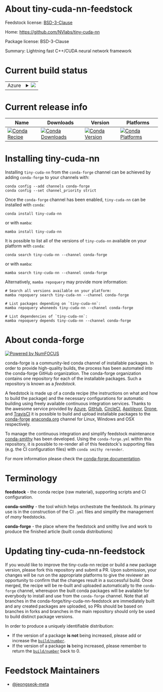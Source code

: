 About tiny-cuda-nn-feedstock
============================

Feedstock license: [BSD-3-Clause](https://github.com/conda-forge/tiny-cuda-nn-feedstock/blob/main/LICENSE.txt)

Home: https://github.com/NVlabs/tiny-cuda-nn

Package license: BSD-3-Clause

Summary: Lightning fast C++/CUDA neural network framework

Current build status
====================


<table>
    
  <tr>
    <td>Azure</td>
    <td>
      <details>
        <summary>
          <a href="https://dev.azure.com/conda-forge/feedstock-builds/_build/latest?definitionId=25350&branchName=main">
            <img src="https://dev.azure.com/conda-forge/feedstock-builds/_apis/build/status/tiny-cuda-nn-feedstock?branchName=main">
          </a>
        </summary>
        <table>
          <thead><tr><th>Variant</th><th>Status</th></tr></thead>
          <tbody><tr>
              <td>linux_64_cuda_compilercuda-nvcccuda_compiler_version12.6cxx_compiler_version13python3.10.____cpython</td>
              <td>
                <a href="https://dev.azure.com/conda-forge/feedstock-builds/_build/latest?definitionId=25350&branchName=main">
                  <img src="https://dev.azure.com/conda-forge/feedstock-builds/_apis/build/status/tiny-cuda-nn-feedstock?branchName=main&jobName=linux&configuration=linux%20linux_64_cuda_compilercuda-nvcccuda_compiler_version12.6cxx_compiler_version13python3.10.____cpython" alt="variant">
                </a>
              </td>
            </tr><tr>
              <td>linux_64_cuda_compilercuda-nvcccuda_compiler_version12.6cxx_compiler_version13python3.11.____cpython</td>
              <td>
                <a href="https://dev.azure.com/conda-forge/feedstock-builds/_build/latest?definitionId=25350&branchName=main">
                  <img src="https://dev.azure.com/conda-forge/feedstock-builds/_apis/build/status/tiny-cuda-nn-feedstock?branchName=main&jobName=linux&configuration=linux%20linux_64_cuda_compilercuda-nvcccuda_compiler_version12.6cxx_compiler_version13python3.11.____cpython" alt="variant">
                </a>
              </td>
            </tr><tr>
              <td>linux_64_cuda_compilercuda-nvcccuda_compiler_version12.6cxx_compiler_version13python3.12.____cpython</td>
              <td>
                <a href="https://dev.azure.com/conda-forge/feedstock-builds/_build/latest?definitionId=25350&branchName=main">
                  <img src="https://dev.azure.com/conda-forge/feedstock-builds/_apis/build/status/tiny-cuda-nn-feedstock?branchName=main&jobName=linux&configuration=linux%20linux_64_cuda_compilercuda-nvcccuda_compiler_version12.6cxx_compiler_version13python3.12.____cpython" alt="variant">
                </a>
              </td>
            </tr><tr>
              <td>linux_64_cuda_compilercuda-nvcccuda_compiler_version12.6cxx_compiler_version13python3.13.____cp313</td>
              <td>
                <a href="https://dev.azure.com/conda-forge/feedstock-builds/_build/latest?definitionId=25350&branchName=main">
                  <img src="https://dev.azure.com/conda-forge/feedstock-builds/_apis/build/status/tiny-cuda-nn-feedstock?branchName=main&jobName=linux&configuration=linux%20linux_64_cuda_compilercuda-nvcccuda_compiler_version12.6cxx_compiler_version13python3.13.____cp313" alt="variant">
                </a>
              </td>
            </tr><tr>
              <td>linux_64_cuda_compilercuda-nvcccuda_compiler_version12.6cxx_compiler_version13python3.9.____cpython</td>
              <td>
                <a href="https://dev.azure.com/conda-forge/feedstock-builds/_build/latest?definitionId=25350&branchName=main">
                  <img src="https://dev.azure.com/conda-forge/feedstock-builds/_apis/build/status/tiny-cuda-nn-feedstock?branchName=main&jobName=linux&configuration=linux%20linux_64_cuda_compilercuda-nvcccuda_compiler_version12.6cxx_compiler_version13python3.9.____cpython" alt="variant">
                </a>
              </td>
            </tr><tr>
              <td>win_64_cuda_compilercuda-nvcccuda_compiler_version12.6python3.10.____cpython</td>
              <td>
                <a href="https://dev.azure.com/conda-forge/feedstock-builds/_build/latest?definitionId=25350&branchName=main">
                  <img src="https://dev.azure.com/conda-forge/feedstock-builds/_apis/build/status/tiny-cuda-nn-feedstock?branchName=main&jobName=win&configuration=win%20win_64_cuda_compilercuda-nvcccuda_compiler_version12.6python3.10.____cpython" alt="variant">
                </a>
              </td>
            </tr><tr>
              <td>win_64_cuda_compilercuda-nvcccuda_compiler_version12.6python3.11.____cpython</td>
              <td>
                <a href="https://dev.azure.com/conda-forge/feedstock-builds/_build/latest?definitionId=25350&branchName=main">
                  <img src="https://dev.azure.com/conda-forge/feedstock-builds/_apis/build/status/tiny-cuda-nn-feedstock?branchName=main&jobName=win&configuration=win%20win_64_cuda_compilercuda-nvcccuda_compiler_version12.6python3.11.____cpython" alt="variant">
                </a>
              </td>
            </tr><tr>
              <td>win_64_cuda_compilercuda-nvcccuda_compiler_version12.6python3.12.____cpython</td>
              <td>
                <a href="https://dev.azure.com/conda-forge/feedstock-builds/_build/latest?definitionId=25350&branchName=main">
                  <img src="https://dev.azure.com/conda-forge/feedstock-builds/_apis/build/status/tiny-cuda-nn-feedstock?branchName=main&jobName=win&configuration=win%20win_64_cuda_compilercuda-nvcccuda_compiler_version12.6python3.12.____cpython" alt="variant">
                </a>
              </td>
            </tr><tr>
              <td>win_64_cuda_compilercuda-nvcccuda_compiler_version12.6python3.13.____cp313</td>
              <td>
                <a href="https://dev.azure.com/conda-forge/feedstock-builds/_build/latest?definitionId=25350&branchName=main">
                  <img src="https://dev.azure.com/conda-forge/feedstock-builds/_apis/build/status/tiny-cuda-nn-feedstock?branchName=main&jobName=win&configuration=win%20win_64_cuda_compilercuda-nvcccuda_compiler_version12.6python3.13.____cp313" alt="variant">
                </a>
              </td>
            </tr><tr>
              <td>win_64_cuda_compilercuda-nvcccuda_compiler_version12.6python3.9.____cpython</td>
              <td>
                <a href="https://dev.azure.com/conda-forge/feedstock-builds/_build/latest?definitionId=25350&branchName=main">
                  <img src="https://dev.azure.com/conda-forge/feedstock-builds/_apis/build/status/tiny-cuda-nn-feedstock?branchName=main&jobName=win&configuration=win%20win_64_cuda_compilercuda-nvcccuda_compiler_version12.6python3.9.____cpython" alt="variant">
                </a>
              </td>
            </tr>
          </tbody>
        </table>
      </details>
    </td>
  </tr>
</table>

Current release info
====================

| Name | Downloads | Version | Platforms |
| --- | --- | --- | --- |
| [![Conda Recipe](https://img.shields.io/badge/recipe-tiny--cuda--nn-green.svg)](https://anaconda.org/conda-forge/tiny-cuda-nn) | [![Conda Downloads](https://img.shields.io/conda/dn/conda-forge/tiny-cuda-nn.svg)](https://anaconda.org/conda-forge/tiny-cuda-nn) | [![Conda Version](https://img.shields.io/conda/vn/conda-forge/tiny-cuda-nn.svg)](https://anaconda.org/conda-forge/tiny-cuda-nn) | [![Conda Platforms](https://img.shields.io/conda/pn/conda-forge/tiny-cuda-nn.svg)](https://anaconda.org/conda-forge/tiny-cuda-nn) |

Installing tiny-cuda-nn
=======================

Installing `tiny-cuda-nn` from the `conda-forge` channel can be achieved by adding `conda-forge` to your channels with:

```
conda config --add channels conda-forge
conda config --set channel_priority strict
```

Once the `conda-forge` channel has been enabled, `tiny-cuda-nn` can be installed with `conda`:

```
conda install tiny-cuda-nn
```

or with `mamba`:

```
mamba install tiny-cuda-nn
```

It is possible to list all of the versions of `tiny-cuda-nn` available on your platform with `conda`:

```
conda search tiny-cuda-nn --channel conda-forge
```

or with `mamba`:

```
mamba search tiny-cuda-nn --channel conda-forge
```

Alternatively, `mamba repoquery` may provide more information:

```
# Search all versions available on your platform:
mamba repoquery search tiny-cuda-nn --channel conda-forge

# List packages depending on `tiny-cuda-nn`:
mamba repoquery whoneeds tiny-cuda-nn --channel conda-forge

# List dependencies of `tiny-cuda-nn`:
mamba repoquery depends tiny-cuda-nn --channel conda-forge
```


About conda-forge
=================

[![Powered by
NumFOCUS](https://img.shields.io/badge/powered%20by-NumFOCUS-orange.svg?style=flat&colorA=E1523D&colorB=007D8A)](https://numfocus.org)

conda-forge is a community-led conda channel of installable packages.
In order to provide high-quality builds, the process has been automated into the
conda-forge GitHub organization. The conda-forge organization contains one repository
for each of the installable packages. Such a repository is known as a *feedstock*.

A feedstock is made up of a conda recipe (the instructions on what and how to build
the package) and the necessary configurations for automatic building using freely
available continuous integration services. Thanks to the awesome service provided by
[Azure](https://azure.microsoft.com/en-us/services/devops/), [GitHub](https://github.com/),
[CircleCI](https://circleci.com/), [AppVeyor](https://www.appveyor.com/),
[Drone](https://cloud.drone.io/welcome), and [TravisCI](https://travis-ci.com/)
it is possible to build and upload installable packages to the
[conda-forge](https://anaconda.org/conda-forge) [anaconda.org](https://anaconda.org/)
channel for Linux, Windows and OSX respectively.

To manage the continuous integration and simplify feedstock maintenance
[conda-smithy](https://github.com/conda-forge/conda-smithy) has been developed.
Using the ``conda-forge.yml`` within this repository, it is possible to re-render all of
this feedstock's supporting files (e.g. the CI configuration files) with ``conda smithy rerender``.

For more information please check the [conda-forge documentation](https://conda-forge.org/docs/).

Terminology
===========

**feedstock** - the conda recipe (raw material), supporting scripts and CI configuration.

**conda-smithy** - the tool which helps orchestrate the feedstock.
                   Its primary use is in the construction of the CI ``.yml`` files
                   and simplify the management of *many* feedstocks.

**conda-forge** - the place where the feedstock and smithy live and work to
                  produce the finished article (built conda distributions)


Updating tiny-cuda-nn-feedstock
===============================

If you would like to improve the tiny-cuda-nn recipe or build a new
package version, please fork this repository and submit a PR. Upon submission,
your changes will be run on the appropriate platforms to give the reviewer an
opportunity to confirm that the changes result in a successful build. Once
merged, the recipe will be re-built and uploaded automatically to the
`conda-forge` channel, whereupon the built conda packages will be available for
everybody to install and use from the `conda-forge` channel.
Note that all branches in the conda-forge/tiny-cuda-nn-feedstock are
immediately built and any created packages are uploaded, so PRs should be based
on branches in forks and branches in the main repository should only be used to
build distinct package versions.

In order to produce a uniquely identifiable distribution:
 * If the version of a package **is not** being increased, please add or increase
   the [``build/number``](https://docs.conda.io/projects/conda-build/en/latest/resources/define-metadata.html#build-number-and-string).
 * If the version of a package **is** being increased, please remember to return
   the [``build/number``](https://docs.conda.io/projects/conda-build/en/latest/resources/define-metadata.html#build-number-and-string)
   back to 0.

Feedstock Maintainers
=====================

* [@jeongseok-meta](https://github.com/jeongseok-meta/)

